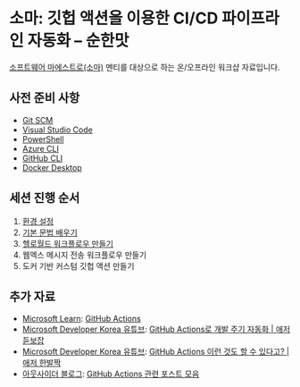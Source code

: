 # 소마: 깃헙 액션을 이용한 CI/CD 파이프라인 자동화 &ndash; 순한맛 #

[소프트웨어 마에스트로(소마)](https://www.swmaestro.org/) 멘티를 대상으로 하는 온/오프라인 워크샵 자료입니다.

## 사전 준비 사항 ##

* [Git SCM](https://git-scm.com/)
* [Visual Studio Code](https://code.visualstudio.com/?WT.mc_id=dotnet-63968-juyoo)
* [PowerShell](https://docs.microsoft.com/powershell/scripting/overview?WT.mc_id=dotnet-63968-juyoo)
* [Azure CLI](https://docs.microsoft.com/cli/azure/what-is-azure-cli?WT.mc_id=dotnet-63968-juyoo)
* [GitHub CLI](https://cli.github.com/)
* [Docker Desktop](https://docs.docker.com/get-docker/)


## 세션 진행 순서 ##

1. [환경 설정](https://github.com/justinyoo/swm-gha-workshop-beginners/blob/steps/01/steps-01.md)
2. [기본 문법 배우기](https://github.com/justinyoo/swm-gha-workshop-beginners/blob/steps/02/steps-02.md)
3. [헬로월드 워크플로우 만들기](https://github.com/justinyoo/swm-gha-workshop-beginners/blob/steps/03/steps-03.md)
4. 웹엑스 메시지 전송 워크플로우 만들기
5. 도커 기반 커스텀 깃헙 액션 만들기


## 추가 자료 ##

* [Microsoft Learn](https://docs.microsoft.com/learn/?WT.mc_id=dotnet-63968-juyoo): [GitHub Actions](https://docs.microsoft.com/learn/paths/automate-workflow-github-actions/?WT.mc_id=dotnet-63968-juyoo)
* [Microsoft Developer Korea 유튜브](http://youtube.com/microsoftdeveloperkorea): [GitHub Actions로 개발 주기 자동화 | 애저 듣보잡](https://www.youtube.com/watch?v=MhGpFunlmMQ&list=PLDZRZwFT9Wkt19Ox35Ir2A7CyNIWG96Nm)
* [Microsoft Developer Korea 유튜브](http://youtube.com/microsoftdeveloperkorea): [GitHub Actions 이런 것도 할 수 있다고? | 애저 한발짝](https://aka.ms/az1s/ep2)
* [아웃사이더 블로그](https://blog.outsider.ne.kr/): [GitHub Actions 관련 포스트 모음](https://blog.outsider.ne.kr/search?q=github%20actions)
